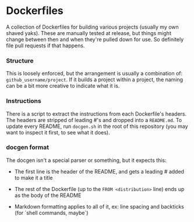 # Dockerfiles

A collection of Dockerfiles for building various projects (usually my own shaved yaks). These are manually tested at release, but things might change between then and when they're pulled down for use. So definitely file pull requests if that happens.

### Structure

This is loosely enforced, but the arrangement is usually a combination of: `github_username/project`. If it builds a project within a project, the naming can be a bit more creative to indicate what it is.

### Instructions

There is a script to extract the instructions from each Dockerfile's headers. The headers are stripped of leading \#'s
and dropped into a `README.md`. To update every README, run `docgen.sh` in the root of this repository (you may want
to inspect it first, to see what it does).

### docgen format

The docgen isn't a special parser or something, but it expects this:

* The first line is the header of the README, and gets a leading \# added to make it a title

* The rest of the Dockerfile (up to the `FROM <distribution>` line) ends up as the body of the README

* Markdown formatting applies to all of it, ex: line spacing and backticks (for \`shell commands, maybe\`)

